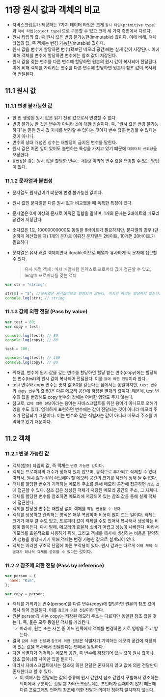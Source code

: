 # 11장 원시 값과 객체의 비교

- 자바스크립트가 제공하는 7가지 데이터 타입은 크게 `원시 타입(primitive type)`과 `객체 타입(object type)`으로 구분할 수 있고 크게 세 가지 측면에서 다르다.
- 원시 타입의 값, 즉 원시 값은 변경 불가능한(immutable) 값이다. 이에 비해, 객체 타입의 값, 즉 객체는 변경 가능한(mutable) 값이다.
- 원시 값을 변수에 할당하면 변수(확보된 메모리 공간)에는 실제 값이 저장된다. 이에 비해 객체를 변수에 할당하면 변수에는 참조 값이 저장된다.
- 원시 값을 갖는 변수를 다른 변수에 할당하면 원본의 원시 값이 복사되어 전달된다. 이에 비해 객체를 가리키는 변수를 다른 변수에 할당하면 원본의 참조 값이 복사되어 전달된다.

## 11.1 원시 값

### 11.1.1 변경 불가능한 값

- 한 번 생성된 원시 값은 읽기 전용 값으로서 변경할 수 없다.
- 변경 불가능 한 것은 변수가 아니라 `값`에 대한 진술이다. 즉, "원시 값은 변경 불가능하다"는 말은 원시 값 자체를 변경할 수 없다는 것이지 변수 값을 변경할 수 없다는 것이 아니다.
- 변수의 상대 개념인 상수는 재할당이 금지된 변수를 말한다.
- 원시 값은 어떤 일이 있어도 불변하는 특성을 가지고 있기 떄문에 `데이터의 신뢰성`을 보장한다.
- `불변성`을 갖는 원시 값을 할당한 변수는 `재할당` 이외에 변수 값을 변경할 수 있는 방법이 없다.

### 11.1.2 문자열과 불변성

- 문자열도 원시값이기 떄문에 변경 불가능한 값이다.
- 원시 값인 문자열은 다른 원시 값과 비교했을 때 독특한 특징이 있다.
- 문자열은 0개 이상의 문자로 이뤄진 집합을 말하며, 1개의 문자는 2바이트의 메모리 공간에 저장된다.
- 숫자값은 1도, 10000000000도 동일한 8바이트가 필요하지만, 문자열의 경우 (단순하게 계산했을 때) 1개의 문자로 이뤄진 문자열은 2바이트, 10개면 20바이트가 필요하다
- 문자열은 유사 배열 객체이면서 iterable이므로 배열과 유사하게 각 문자에 접근할 수 있다.

  > 유사 배열 객체 : 마치 배열처럼 인덱스로 프로퍼티 값에 접근할 수 있고, length 프로퍼티를 갖는 객체

```js
var str = "string";

str[0] = "S"; //문자열은 원시값이므로 반영되지 않는다, 하지만 에러는 발생하지 않는다.
console.log(str); // string
```

### 11.1.3 값에 의한 전달 (Pass by value)

```javascript
var test = 80;
var copy = test;

console.log(test); // 80
console.log(copy); // 80

test = 100;

console.log(test); // 100
console.log(copy); // 80
```

- 위처럼, 변수에 원시 값을 갖는 변수를 할당하면 할당 받는 변수(copy)에는 할당되는 변수(test)의 원시 값이 복사되어 전달된다. 이를 `값에 의한 전달`이라 한다.
- test 변수와 copy 변수는 숫자 값 80을 갖는다는 점에서는 동일하지만, `test 변수`와 `copy 변수`의 값 80은 다른 메모리 공간에 저장된 별개의 값이다. 떄문에, test 변수의 값을 변경해도 copy 변수의 값에는 어떠한 영향도 주지 않는다.
- 참고로, `값에 의한 전달`이라는 용어는 자바스크립트를 위한 용어가 아니므로 오해가 있을 수도 있다. 엄격하게 표현하면 변수에는 값이 전달되는 것이 아니라 메모리 주소가 전달되기 때문이다. 이는 변수와 같은 식별자는 값이 아니라 메모리 주소를 기억하고 있기 때문이다.

## 11.2 객체

### 11.2.1 변경 가능한 값

- 객체(참조) 타입의 값, 즉 객체는 `변경 가능한 값`이다.
- 객체는 프로퍼티의 개수가 정해져 있지 않으며, 동적으로 추가되고 삭제할 수 있다. 따라서, 원시 값과 같이 확보해야 할 메모리 공간의 크기를 사전에 정해 둘 수 없다.
- 객체를 할당한 변수가 기억하는 메모리 주소를 통해 메모리 공간에 접근하면 `참조 값`에 접근할 수 있다. 참조 값은 생성된 객체가 저장된 메모리 공간의 주소, 그 자체다.
- 객체를 할당한 변수를 참조하면 메모리에 저장되어 있는 참조 값을 통해 실제 객체에 접근한다.
- 객체를 할당한 변수는 재할당 없이 객체를 `직접 변경할 수 있다`.
- 객체를 생성하고 관리하는 방식은 매우 복잡하며 비용이 많이 드는 일이다. 객체는 크기가 매우 클 수도 있고, 프로퍼티 값이 객체일 수도 있어서 복사해서 생성하는 비용이 많이든다. 다시 말해, 메모리의 효율적 소비가 어렵고 성능이 나빠진다. 따라서 메모리를 효율적으로 사용하기 위해, 그리고 객체를 복사해 생성하는 비용을 절약하여 성능을 향상시키기 위해 객체는 변경 가능한 값으로 설계되어 있다.
- 객체는 이러한 구조적 단점에 따른 부작용이 있다. 원시 값과는 다르게 `여러 개의 식별자가 하나의 객체를 공유할 수 있다`는 것이다.

### 11.2.2 참조에 의한 전달 (Pass by reference)

```javascript
var person = {
  name: "Kim",
};

var copy = person;
```

- 객체를 가리키는 변수(person)를 다른 변수(copy)에 할당하면 원본의 참조 값이 복사 되어 전달된다. 이를 `참조에 의한 전달`이라 한다.
- 원본 person과 사본 copy는 저장된 메모리 주소는 다르지만 동일한 참조 값을 갖는다. 즉, 둘은 모두 동일한 객체를 가리킨다.
  - 따라서, 원본 또는 사본 중 어느 한쪽에서 객체를 변경하면 서로 영향을 주고 받는다.
- 결국 `값에 의한 전달`과 `참조에 의한 전달`은 식별자가 기억하는 메모리 공간에 저장되어 있는 값을 복사해서 전달한다는 면에서 동일하다.
- 다만 식별자가 기억하는 메모리 공간, 즉 변수에 저장되어 있는 값이 원시 값이냐, 참조 값이냐의 차이만 있을 뿐이다.
- 따라서 자바스크립트에서는 참조에 의한 전달은 존재하지 않고 값에 의한 전달만이 존재한다고 할 수 있다.
  - 이 책에서는 전달되는 값의 종류에 원시 값인지 참조 값인지 구별해서 강조하는 의미에서 구분하는 것일 뿐 자바스크립트에는 포인터가 존재하지 않기 때문에 다른 프로그래밍 언어의 참조에 의한 전달과 의미가 정확히 일치하지 않는다.
